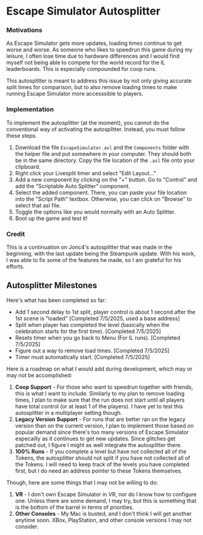 # Escape Simulator Autosplitter

### Motivations

As Escape Simulator gets more updates, loading times continue to get worse and worse. As someone who likes to speedrun this game during my leisure, I often lose time due to hardware differences and I would find myself not being able to compete for the world record for the IL leaderboards. This is especially compounded for coop runs.

This autosplitter is meant to address this issue by not only giving accurate split times for comparison, but to also remove loading times to make running Escape Simulator more accesssible to players.

### Implementation

To implement the autosplitter (at the moment), you cannot do the conventional way of activating the autosplitter. Instead, you must follow these steps.

1. Download the file `EscapeSimulator.asl` and the `Components` folder with the helper file and put somewhere in your computer. They should both be in the same directory. Copy the file location of the `.asl` file onto your clipboard.
2. Right click your Livesplit timer and select "Edit Layout..."
3. Add a new component by clicking on the "+" button. Go to "Control" and add the "Scriptable Auto Splitter" component.
4. Select the added component. There, you can paste your file location into the "Script Path" textbox. Otherwise, you can click on "Browse" to select that asl file. 
5. Toggle the options like you would normally with an Auto Splitter.
6. Boot up the game and test it!


### Credit

This is a continuation on Jonc4's autosplitter that was made in the beginning, with the last update being the Steampunk update. With his work, I was able to fix some of the features he made, so I am grateful for his efforts.

## Autosplitter Milestones

Here's what has been completed so far:
- Add 1 second delay to 1st split, player control is about 1 second after the 1st scene is "loaded" [Completed 7/5/2025, used a base address]
- Split when player has completed the level (basically when the celebration starts for the first time). [Completed 7/5/2025]
- Resets timer when you go back to Menu (For IL runs). [Completed 7/5/2025]
- Figure out a way to remove load times. [Completed 7/5/2025]
- Timer must automatically start. [Completed 7/5/2025]

Here is a roadmap on what I would add during development, which may or may not be accomplished:

1. **Coop Support** - For those who want to speedrun together with friends, this is what I want to include. Similarly to my plan to remove loading times, I plan to make sure that the run does not start until all players have total control (or at least 1 of the players). I have yet to test this autosplitter in a multiplayer setting though.
2. **Legacy Version Support** - For runs that are better ran on the legacy version than on the current version, I plan to implement those based on popular demand since there's too many versions of Escape Simulator especailly as it continues to get new updates. Since glitches get patched out, I figure I might as well integrate the autosplitter there.
3. **100% Runs** - If you complete a level but have not collected all of the Tokens, the autosplitter should not split if you have not collected all of the Tokens. I will need to keep track of the levels you have completed first, but I do need an address pointer to these Tokens themselves.

Though, here are some things that I may not be willing to do:
1. **VR** - I don't own Escape Simulator in VR, nor do I know how to configure one. Unless there are some demand, I may try, but this is something that is the bottom of the barrel in terms of priorities.
2. **Other Consoles** - My Mac is busted, and I don't think I will get another anytime soon. XBox, PlayStation, and other console versions I may not consider.